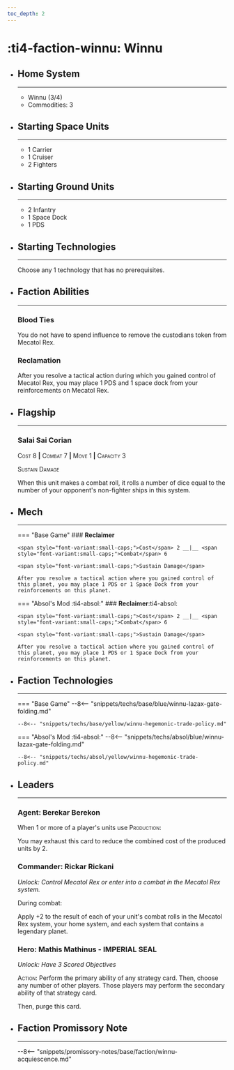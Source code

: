 ```yaml
---
toc_depth: 2
---
```


# :ti4-faction-winnu: Winnu

<div class="grid cards" markdown>

-   ## __Home System__

    ---

    * Winnu (3/4)
    * Commodities: 3

</div>

<div class="grid cards" markdown>

-   ## __Starting Space Units__

    ---

    * 1 Carrier
    * 1 Cruiser
    * 2 Fighters

-   ## __Starting Ground Units__

    ---

    * 2 Infantry
    * 1 Space Dock
    * 1 PDS

-   ## __Starting Technologies__

    ---
    Choose any 1 technology that has no prerequisites.

-   ## __Faction Abilities__

    ---
    ### **Blood Ties**
    
    You do not have to spend influence to remove the custodians token from Mecatol Rex.

    ### **Reclamation**

    After you resolve a tactical action during which you gained control of Mecatol Rex, you may place 1 PDS and 1 space dock from your reinforcements on Mecatol Rex.

-   ## __Flagship__

    ---
    ### **Salai Sai Corian**
    
    <span style="font-variant:small-caps;">Cost</span> 8 __|__ <span style="font-variant:small-caps;">Combat</span> 7 __|__ <span style="font-variant:small-caps;">Move</span> 1 __|__ <span style="font-variant:small-caps;">Capacity</span> 3
    
    <span style="font-variant:small-caps;">Sustain Damage</span>

    When this unit makes a combat roll, it rolls a number of dice equal to the number of your opponent's non-fighter ships in this system.

-   ## __Mech__

    ---
    === "Base Game"
        ### **Reclaimer**
        
        <span style="font-variant:small-caps;">Cost</span> 2 __|__ <span style="font-variant:small-caps;">Combat</span> 6
        
        <span style="font-variant:small-caps;">Sustain Damage</span>

        After you resolve a tactical action where you gained control of this planet, you may place 1 PDS or 1 Space Dock from your reinforcements on this planet.

    === "Absol's Mod :ti4-absol:"
        ### **Reclaimer**:ti4-absol:
        
        <span style="font-variant:small-caps;">Cost</span> 2 __|__ <span style="font-variant:small-caps;">Combat</span> 6
        
        <span style="font-variant:small-caps;">Sustain Damage</span>

        After you resolve a tactical action where you gained control of this planet, you may place 1 PDS or 1 Space Dock from your reinforcements on this planet.

-   ## __Faction Technologies__

    ---
    === "Base Game"
        --8<-- "snippets/techs/base/blue/winnu-lazax-gate-folding.md"

        --8<-- "snippets/techs/base/yellow/winnu-hegemonic-trade-policy.md"

    === "Absol's Mod :ti4-absol:"
        --8<-- "snippets/techs/absol/blue/winnu-lazax-gate-folding.md"

        --8<-- "snippets/techs/absol/yellow/winnu-hegemonic-trade-policy.md"

-   ## __Leaders__

    ---
    ### **Agent**: Berekar Berekon
    
    When 1 or more of a player's units use <span style="font-variant:small-caps;">Production</span>:

    You may exhaust this card to reduce the combined cost of the produced units by 2.

    ### **Commander**: Rickar Rickani
    
    _Unlock: Control Mecatol Rex or enter into a combat in the Mecatol Rex system._

    During combat: 
    
    Apply +2 to the result of each of your unit's combat rolls in the Mecatol Rex system, your home system, and each system that contains a legendary planet.

    ### **Hero**: Mathis Mathinus - IMPERIAL SEAL
    
    _Unlock: Have 3 Scored Objectives_

    <span style="font-variant:small-caps;">Action</span>: Perform the primary ability of any strategy card. Then, choose any number of other players. Those players may perform the secondary ability of that strategy card.
    
    Then, purge this card.

-   ## __Faction Promissory Note__

    ---
    --8<-- "snippets/promissory-notes/base/faction/winnu-acquiescence.md"

</div>